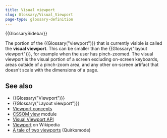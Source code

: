 ```yaml
---
title: Visual viewport
slug: Glossary/Visual_Viewport
page-type: glossary-definition
---
```


{{GlossarySidebar}}

The portion of the {{Glossary("viewport")}} that is currently visible is called the **visual viewport**. This can be smaller than the {{Glossary("layout viewport")}}, for example when the user has pinch-zoomed. The visual viewport is the visual portion of a screen excluding on-screen keyboards, areas outside of a pinch-zoom area, and any other on-screen artifact that doesn't scale with the dimensions of a page.

## See also

- {{Glossary("Viewport")}}
- {{Glossary("Layout viewport")}}
- [Viewport concepts](/en-US/docs/Web/CSS/CSSOM_view/Viewport_concepts)
- [CSSOM view](/en-US/docs/Web/CSS/CSSOM_view) module
- [Visual Viewport API](/en-US/docs/Web/API/Visual_Viewport_API)
- [Viewport](https://en.wikipedia.org/wiki/Viewport) on Wikipedia
- [A tale of two viewports](https://www.quirksmode.org/mobile/viewports.html) (Quirksmode)
